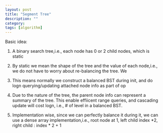 ```yaml
---
layout: post
title: "Segment Tree"
description: ""
category: 
tags: [algorithm]
---
```


Basic idea: 

  1. A binary search tree,i.e., each node has 0 or 2 child nodes, which is static 

  2. By static we mean the shape of the tree and the value of each node,i.e., we do not have to worry about re-balancing the tree. We

  3. This means normally we construct a balanced BST during init, and do logn querying/updating attached node info as part of op

  4. Due to the nature of the tree, the parent node info can represent a summary of the tree. This enable effiicent range queries, and
cascading update will cost logn, i.e., # of level in a balanced BST.

  5. Implementation wise, since we can perfectly balance it during it, we can use a dense array implementation,i.e., root node at 1, left
child index *2, right child : index * 2 + 1
